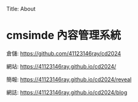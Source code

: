 Title: About

# cmsimde 內容管理系統

倉儲: <a href=" https://github.com/41123146ray/cd2024 "> https://github.com/41123146ray/cd2024 </a>

網站: <a href="https://41123146ray.github.io/cd2024/">https://41123146ray.github.io/cd2024/</a>

簡報: <a href=" https://41123146ray.github.io/cd2024/reveal"> https://41123146ray.github.io/cd2024/reveal</a>

網誌: <a href="https://41123146ray.github.io/cd2024/blog">https://41123146ray.github.io/cd2024/blog</a>








